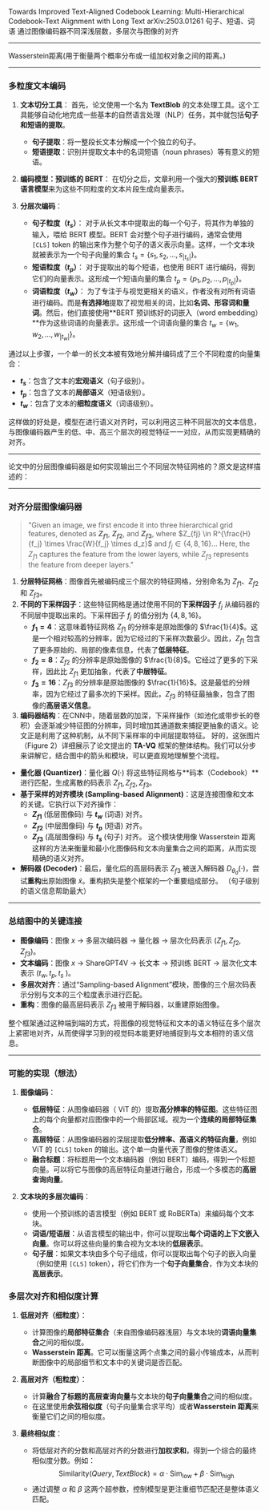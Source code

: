 Towards Improved Text-Aligned Codebook Learning:  Multi-Hierarchical Codebook-Text Alignment with Long Text
arXiv:2503.01261
句子、短语、词语 通过图像编码器不同深浅层数，多层次与图像的对齐


---
Wasserstein距离(用于衡量两个概率分布或一组加权对象之间的距离。)


---

### 多粒度文本编码

1.  **文本切分工具**：
    首先，论文使用一个名为 **TextBlob** 的文本处理工具。这个工具能够自动化地完成一些基本的自然语言处理（NLP）任务，其中就包括**句子和短语的提取**。
    * **句子提取**：将一整段长文本分解成一个个独立的句子。
    * **短语提取**：识别并提取文本中的名词短语（noun phrases）等有意义的短语。

2.  **编码模型：预训练的 BERT**：
    在切分之后，文章利用一个强大的**预训练 BERT 语言模型**来为这些不同粒度的文本片段生成向量表示。

3.  **分层次编码**：
    * **句子粒度（$t_s$）**：
        对于从长文本中提取出的每一个句子，将其作为单独的输入，喂给 BERT 模型。BERT 会对整个句子进行编码，通常会使用 `[CLS]` token 的输出来作为整个句子的语义表示向量。这样，一个文本块就被表示为一个句子向量的集合 $t_s = \{s_1, s_2, \dots, s_{|t_s|}\}$。
    * **短语粒度（$t_p$）**：
        对于提取出的每个短语，也使用 BERT 进行编码，得到它们的向量表示。这形成一个短语向量的集合 $t_p = \{p_1, p_2, \dots, p_{|t_p|}\}$。
    * **词语粒度（$t_w$）**：
        为了专注于与视觉更相关的语义，作者没有对所有词语进行编码。而是**有选择地**提取了视觉相关的词，比如**名词、形容词和量词**。然后，他们直接使用**BERT 预训练好的词嵌入（word embedding）**作为这些词语的向量表示。这形成一个词语向量的集合 $t_w = \{w_1, w_2, \dots, w_{|t_w|}\}$。

通过以上步骤，一个单一的长文本被有效地分解并编码成了三个不同粒度的向量集合：
* **$t_s$**：包含了文本的**宏观语义**（句子级别）。
* **$t_p$**：包含了文本的**局部语义**（短语级别）。
* **$t_w$**：包含了文本的**细粒度语义**（词语级别）。

这样做的好处是，模型在进行语义对齐时，可以利用这三种不同层次的文本信息，与图像编码器产生的低、中、高三个层次的视觉特征一一对应，从而实现更精确的对齐。

---
论文中的分层图像编码器是如何实现输出三个不同层次特征网格的？原文是这样描述的：

---

### 对齐分层图像编码器



> "Given an image, we first encode it into three hierarchical grid features, denoted as **$Z_{f1}$**, **$Z_{f2}$**, and **$Z_{f3}$**, where $Z_{fj} \in R^{\frac{H}{f_j} \times \frac{W}{f_j} \times d_z}$ and $f_j \in \{4, 8, 16\}$... Here, the $Z_{f1}$ captures the feature from the lower layers, while $Z_{f3}$ represents the feature from deeper layers."


1.  **分层特征网格**：图像首先被编码成三个层次的特征网格，分别命名为 $Z_{f1}$、$Z_{f2}$ 和 $Z_{f3}$。
2.  **不同的下采样因子**：这些特征网格是通过使用不同的**下采样因子** $f_j$ 从编码器的不同层中提取出来的。下采样因子 $f_j$ 的值分别为 $\{4, 8, 16\}$。
    * **$f_1 = 4$**：这意味着特征网格 $Z_{f1}$ 的分辨率是原始图像的 $\frac{1}{4}$。这是一个相对较高的分辨率，因为它经过的下采样次数最少。因此，$Z_{f1}$ 包含了更多原始的、局部的像素信息，代表了**低层特征**。
    * **$f_2 = 8$**：$Z_{f2}$ 的分辨率是原始图像的 $\frac{1}{8}$。它经过了更多的下采样，因此比 $Z_{f1}$ 更加抽象，代表了**中层特征**。
    * **$f_3 = 16$**：$Z_{f3}$ 的分辨率是原始图像的 $\frac{1}{16}$。这是最低的分辨率，因为它经过了最多次的下采样。因此，$Z_{f3}$ 的特征最抽象，包含了图像的**高层语义信息**。
3.  **编码器结构**：在CNN中，随着层数的加深，下采样操作（如池化或带步长的卷积）会逐渐减少特征图的分辨率，同时增加其通道数来捕捉更抽象的语义。论文正是利用了这种机制，从不同下采样率的中间层提取特征。
好的，这张图片（Figure 2）详细展示了论文提出的 **TA-VQ** 框架的整体结构。我们可以分步来讲解它，结合图中的箭头和模块，可以更直观地理解整个流程。



* **量化器 (Quantizer)**：量化器 $Q(·)$ 将这些特征网格与**码本（Codebook）**进行匹配，生成离散的码表示 $Z_{f1}, Z_{f2}, Z_{f3}$。
* **基于采样的对齐模块 (Sampling-based Alignment)**：这是连接图像和文本的关键。它执行以下对齐操作：
    * **$Z_{f1}$** (低层图像码) 与 **$t_w$** (词语) 对齐。
    * **$Z_{f2}$** (中层图像码) 与 **$t_p$** (短语) 对齐。
    * **$Z_{f3}$** (高层图像码) 与 **$t_s$** (句子) 对齐。
    这个模块使用像 Wasserstein 距离这样的方法来衡量和最小化图像码和文本向量集合之间的距离，从而实现精确的语义对齐。
* **解码器 (Decoder)**：最后，量化后的高层码表示 $Z_{f3}$ 被送入解码器 $D_{θ_d}(·)$，尝试**重构**出原始图像 $\tilde{x}$。重构损失是整个框架的一个重要组成部分。
（句子级别的语义信息帮助最大）
---

### 总结图中的关键连接

* **图像编码**：图像 $x$ → 多层次编码器 → 量化器 → 层次化码表示 ($Z_{f1}, Z_{f2}, Z_{f3}$)。
* **文本编码**：图像 $x$ → ShareGPT4V → 长文本 → 预训练 BERT → 层次化文本表示 ($t_w, t_p, t_s$ )。
* **多层次对齐**：通过“Sampling-based Alignment”模块，图像的三个层次码表示分别与文本的三个粒度表示进行匹配。
* **重构**：图像的最高层码表示 $Z_{f3}$ 被用于解码器，以重建原始图像。

整个框架通过这种端到端的方式，将图像的视觉特征和文本的语义特征在多个层次上紧密地对齐，从而使得学习到的视觉码本能更好地捕捉到与文本相符的语义信息。

---
### 可能的实现（想法）



1.  **图像编码**：
    * **低层特征**：从图像编码器（ ViT 的）提取**高分辨率的特征图**。这些特征图上的每个向量都对应图像中的一个局部区域。视为一个**连续的局部特征集合**。
    * **高层特征**：从图像编码器的深层提取**低分辨率、高语义的特征向量**，例如 ViT 的 `[CLS]` token 的输出。这个单一向量代表了图像的整体语义。
    * **融合标题**：将标题用一个文本编码器（例如 BERT）编码，得到一个标题向量。可以将它与图像的高层特征向量进行融合，形成一个多模态的**高层查询向量**。

2.  **文本块的多层次编码**：
    * 使用一个预训练的语言模型（例如 BERT 或 RoBERTa）来编码每个文本块。
    * **词语/短语层**：从语言模型的输出中，你可以提取出**每个词语的上下文嵌入向量**。你可以将这些向量的集合视为文本块的**低层表示**。
    * **句子层**：如果文本块由多个句子组成，你可以提取出每个句子的嵌入向量（例如使用 `[CLS]` token），将它们作为一个**句子向量集合**，作为文本块的**高层表示**。

### 多层次对齐和相似度计算


1.  **低层对齐（细粒度）**：
    * 计算图像的**局部特征集合**（来自图像编码器浅层）与文本块的**词语向量集合**之间的相似度。
    * **Wasserstein 距离**。它可以衡量这两个点集之间的最小传输成本，从而判断图像中的局部细节和文本中的关键词是否匹配。

2.  **高层对齐（粗粒度）**：
    * 计算**融合了标题的高层查询向量**与文本块的**句子向量集合**之间的相似度。
    * 在这里使用**余弦相似度**（句子向量集合求平均）或者**Wasserstein 距离**来衡量它们之间的相似度。

3.  **最终相似度**：
    * 将低层对齐的分数和高层对齐的分数进行**加权求和**，得到一个综合的最终相似度分数。例如：
        $$\text{Similarity}(Query, TextBlock) = \alpha \cdot \text{Sim}_{\text{low}} + \beta \cdot \text{Sim}_{\text{high}}$$
    * 通过调整 $\alpha$ 和 $\beta$ 这两个超参数，控制模型是更注重细节匹配还是整体语义匹配。



